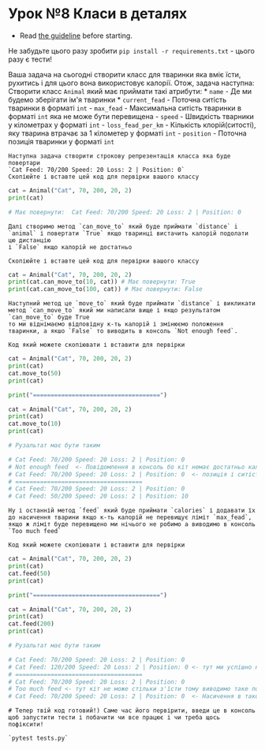 # Урок №8 Класи в деталях

- Read [the guideline](https://github.com/mate-academy/py-task-guideline/blob/main/README.md) before starting.

Не забудьте цього разу зробити `pip install -r requirements.txt` - цього разу є тести!

Ваша задача на сьогодні створити класс для тваринки яка вміє їсти, рухитись і для цього вона використовує калорії.
Отож, задача наступна:
    Створити класс `Animal` який має приймати такі атрибути:
      * `name` - Де ми будемо зберігати ім'я тваринки
      * `current_fead` - Поточна ситість тваринки в форматі `int` 
      - `max_fead` - Максимальна ситість тваринки в форматі `int` яка не може бути перевищена
      - `speed` - Швидкість тварники у кілометрах у форматі `int`
      - `loss_fead_per_km` - Кількість клорій(ситості), яку тварина втрачає за 1 кілометер у форматі `int`
      - `position` - Поточна позиція тваринки у форматі `int`

    Наступна задача створити строкову репрезентація класса яка буде повертари
    `Cat Feed: 70/200 Speed: 20 Loss: 2 | Position: 0`
    Скопіюйте і вставте цей код для первірки вашого классу
```python
cat = Animal("Cat", 70, 200, 20, 2)
print(cat)

# Має повернути:  Cat Feed: 70/200 Speed: 20 Loss: 2 | Position: 0
```

    Далі створимо метод `can_move_to` який буде приймати `distance` i `animal` і повертати `True` якщо тваринці вистачить калорій подолати цю дистанцію
    і `False` якщо калорій не достатньо

    Скопіюйте і вставте цей код для первірки вашого классу

```python
cat = Animal("Cat", 70, 200, 20, 2)
print(cat.can_move_to(10, cat)) # Має повернути: True
print(cat.can_move_to(100, cat)) # Має повернути: False
```
    Наступний метод це `move_to` який буде приймати `distance` і викликати метод `can_move_to` який ми написали вище і якщо результатом `can_move_to` буде True 
    то ми віднімаємо відповідну к-ть калорій і змінюємо положення тваринки, а якшо `False` то виводить в консоль `Not enough feed`.

    Код який можете скопіювати і вставити для первірки

```python
cat = Animal("Cat", 70, 200, 20, 2)
print(cat)
cat.move_to(50)
print(cat)

print("====================================")

cat = Animal("Cat", 70, 200, 20, 2)
print(cat)
cat.move_to(10)
print(cat)

# Рузальтат має бути таким

# Cat Feed: 70/200 Speed: 20 Loss: 2 | Position: 0 
# Not enough feed  <- Повідомлення в консоль бо кіт немає достатньо калорій для такої подорожі
# Cat Feed: 70/200 Speed: 20 Loss: 2 | Position: 0  <- позиція і ситість не помінялись бо кіт немає достатньо калорій для такої подорожі
# ====================================
# Cat Feed: 70/200 Speed: 20 Loss: 2 | Position: 0 
# Cat Feed: 50/200 Speed: 20 Loss: 2 | Position: 10
```

    Ну і останній метод `feed` який буде приймати `calories` і додавати їх до насичення тварини якщо к-ть калорій не перевищує ліміт `max_fead`, якщо ж ліміт буде перевищено ми нічього не робимо а виводимо в консоль `Too much feed`

    Код який можете скопіювати і вставити для первірки

```python
cat = Animal("Cat", 70, 200, 20, 2)
print(cat)
cat.feed(50)
print(cat)

print("====================================")

cat = Animal("Cat", 70, 200, 20, 2)
print(cat)
cat.feed(200)
print(cat)

# Рузальтат має бути таким

# Cat Feed: 70/200 Speed: 20 Loss: 2 | Position: 0 
# Cat Feed: 120/200 Speed: 20 Loss: 2 | Position: 0 <- тут ми успішно накормили кота
# ====================================
# Cat Feed: 70/200 Speed: 20 Loss: 2 | Position: 0 
# Too much feed <- тут кіт не може стільки з'їсти тому виводимо таке повідомлення 
# Cat Feed: 70/200 Speed: 20 Loss: 2 | Position: 0  <- Насичення в такому випадку не помінялось

```

    # Тепер твій код готовий!) Саме час його первірити, введи це в консоль щоб запустити тести і побачити чи все працює і чи треба щось пофіксити!

    `pytest tests.py`
